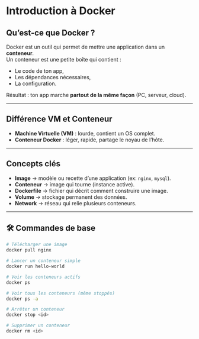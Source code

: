 # Introduction à Docker

## Qu’est-ce que Docker ?
Docker est un outil qui permet de mettre une application dans un **conteneur**.  
Un conteneur est une petite boîte qui contient :  
- Le code de ton app,  
- Les dépendances nécessaires,  
- La configuration.  

Résultat : ton app marche **partout de la même façon** (PC, serveur, cloud).  

---

## Différence VM et Conteneur
- **Machine Virtuelle (VM)** : lourde, contient un OS complet.  
- **Conteneur Docker** : léger, rapide, partage le noyau de l’hôte.  

---

##  Concepts clés
- **Image** → modèle ou recette d’une application (ex: `nginx`, `mysql`).  
- **Conteneur** → image qui tourne (instance active).  
- **Dockerfile** → fichier qui décrit comment construire une image.  
- **Volume** → stockage permanent des données.  
- **Network** → réseau qui relie plusieurs conteneurs.  

---

## 🛠️ Commandes de base
```bash
# Télécharger une image
docker pull nginx

# Lancer un conteneur simple
docker run hello-world

# Voir les conteneurs actifs
docker ps

# Voir tous les conteneurs (même stoppés)
docker ps -a

# Arrêter un conteneur
docker stop <id>

# Supprimer un conteneur
docker rm <id>

